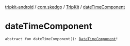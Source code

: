 [tripkit-android](../../index.md) / [com.skedgo](../index.md) / [TripKit](index.md) / [dateTimeComponent](./date-time-component.md)

# dateTimeComponent

`abstract fun dateTimeComponent(): `[`DateTimeComponent`](../../com.skedgo.tripkit.android/-date-time-component/index.md)`!`